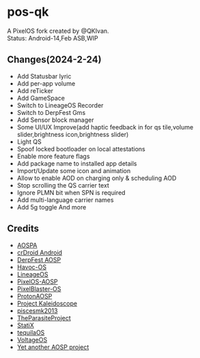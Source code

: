 # pos-qk
A PixelOS fork created by @QKIvan.  
Status: Android-14,Feb ASB,WIP

## Changes(2024-2-24)
- Add Statusbar lyric
- Add per-app volume
- Add reTicker
- Add GameSpace
- Switch to LineageOS Recorder
- Switch to DerpFest Gms
- Add Sensor block manager
- Some UI/UX Improve(add haptic feedback in for qs tile,volume slider,brightness icon,brightness slider)
- Light QS
- Spoof locked bootloader on local attestations
- Enable more feature flags
- Add package name to installed app details
- Import/Update some icon and animation
- Allow to enable AOD on charging only & scheduling AOD
- Stop scrolling the QS carrier text
- Ignore PLMN bit when SPN is required
- Add multi-language carrier names
- Add 5g toggle
And more

## Credits
- [AOSPA](https://github.com/AOSPA)
- [crDroid Android](https://github.com/crdroidandroid)
- [DerpFest AOSP](https://github.com/DerpFest-AOSP)
- [Havoc-OS](https://github.com/Havoc-OS)
- [LineageOS](https://github.com/LineageOS)
- [PixelOS-AOSP](https://github.com/PixelOS-AOSP)
- [PixelBlaster-OS](https://github.com/PixelBlaster-OS)
- [ProtonAOSP](https://github.com/ProtonAOSP)
- [Project Kaleidoscope](https://github.com/Project-Kaleidoscope)
- [piscesmk2013](https://github.com/piscesmk2013)
- [TheParasiteProject](https://github.com/TheParasiteProject)
- [StatiX](https://github.com/StatiXOS)
- [tequilaOS](https://github.com/tequilaOS)
- [VoltageOS](https://github.com/VoltageOS)
- [Yet another AOSP project](https://github.com/yaap)
